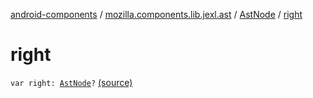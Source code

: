[android-components](../../index.md) / [mozilla.components.lib.jexl.ast](../index.md) / [AstNode](index.md) / [right](./right.md)

# right

`var right: `[`AstNode`](index.md)`?` [(source)](https://github.com/mozilla-mobile/android-components/blob/master/components/lib/jexl/src/main/java/mozilla/components/lib/jexl/ast/AstNode.kt#L18)